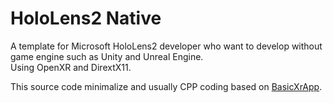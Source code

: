 # HoloLens2 Native

A template for Microsoft HoloLens2 developer who want to develop without game engine such as Unity and Unreal Engine.<br>
Using OpenXR and DirextX11.

This source code minimalize and usually CPP coding based on [BasicXrApp](https://github.com/microsoft/OpenXR-MixedReality/tree/main/samples/BasicXrApp).
